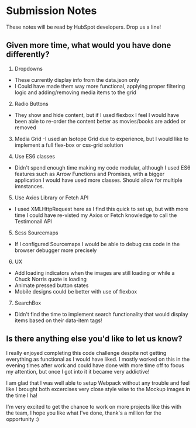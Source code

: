 # Submission Notes 

These notes will be read by HubSpot developers. Drop us a line!

## Given more time, what would you have done differently?
1. Dropdowns
  - These currently display info from the data.json only
  - I Could have made them way more functional, applying proper filtering logic and adding/removing media items to the grid
  
2. Radio Buttons
  - They show and hide content, but if I used flexbox I feel I would have been able to re-order the content better as movies/books are added or removed
  
3. Media Grid
  -I used an Isotope Grid due to experience, but I would like to implement a full flex-box or css-grid solution
  
4. Use ES6 classes
  - Didn't spend enough time making my code modular, although I used ES6 features such as Arrow Functions and Promises, with a bigger application I would have used more classes. Should allow for multiple imnstances.
  
5. Use Axios Library or Fetch API 
  - I used XMLHttpRequest here as I find this quick to set up, but with more time I could have re-visted my Axios or Fetch knowledge to call the Testimonail API
  
5. Scss Sourcemaps
 - If I configured Sourcemaps I would be able to debug css code in the browser debugger more precisely
 
6. UX
  - Add loading indicators when the images are still loading or while a Chuck Norris quote is loading
  - Animate pressed button states
  - Mobile designs could be better with use of flexbox
  
7. SearchBox
  - Didn't find the time to implement search functionality that would display items based on their data-item tags!

## Is there anything else you'd like to let us know?

I really enjoyed completing this code challenge despite not getting everything as functional as I would have liked. I mostly worked on this in the evening times after work and could have done with more time off to focus my attention, but once I got into it it became very addictive!

I am glad that I was well able to setup Webpack without any trouble and feel like I brought both excercises very close style wise to the Mockup images in the time I ha!

I'm very excited to get the chance to work on more projects like this with the team, I hope you like what I've done, thank's a million for the opportunity :)
